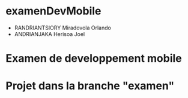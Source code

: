 # examenDevMobile

  - RANDRIANTSIORY Miradovola Orlando
  - ANDRIANJAKA Herisoa Joel
  
# Examen de developpement mobile
# Projet dans la branche "examen"
